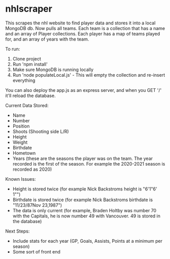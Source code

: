 # nhlscraper
This scrapes the nhl website to find player data and stores it into a local MongoDB db.
Now pulls all teams.  Each team is a collection that has a name and an array of Player collections. Each player has a map of teams played for, and an array of years with the team.

To run:
1. Clone project
2. Run 'npm install'
3. Make sure MongoDB is running locally 
4. Run 'node populateLocal.js' - This will empty the collection and re-insert everything

You can also deploy the app.js as an express server, and when you GET '/' it'll reload the database.

Current Data Stored:
  - Name
  - Number
  - Position
  - Shoots (Shooting side L/R)
  - Height
  - Weight
  - Birthdate
  - Hometown
  - Years (these are the seasons the player was on the team.  The year recorded is the first of the season.  For example the 2020-2021 season is recorded as 2020)


Known Issues:
  - Height is stored twice (for example Nick Backstroms height is "6'1"6' 1"")
  - Birthdate is stored twice (for example Nick Backstroms birthdate is  "11/23/87Nov 23,1987")
  - The data is only current (for example, Braden Holtby was number 70 with the Capitals, he is now number 49 with Vancouver. 49 is stored in the database)


Next Steps:
  - Include stats for each year (GP, Goals, Assists, Points at a minimum per season)
  - Some sort of front end

